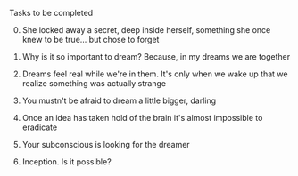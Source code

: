 Tasks to be completed

0. She locked away a secret, deep inside herself, something she once knew to be true... but chose to forget 

1. Why is it so important to dream? Because, in my dreams we are together 

2. Dreams feel real while we're in them. It's only when we wake up that we realize something was actually strange

3. You mustn't be afraid to dream a little bigger, darling 

4. Once an idea has taken hold of the brain it's almost impossible to eradicate

5. Your subconscious is looking for the dreamer 

6. Inception. Is it possible?


